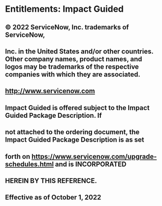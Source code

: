 # Entitlements: Impact Guided

## © 2022 ServiceNow, Inc. trademarks of ServiceNow,

## Inc. in the United States and/or other countries. Other company names, product names, and logos may be trademarks of the respective companies with which they are associated.

## http://www.servicenow.com

## Impact Guided is offered subject to the Impact Guided Package Description. If

## not attached to the ordering document, the Impact Guided Package Description is as set

## forth on https://www.servicenow.com/upgrade-schedules.html and is INCORPORATED

## HEREIN BY THIS REFERENCE.

## Effective as of October 1, 2022


